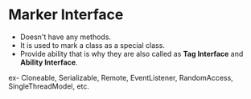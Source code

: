 # Marker Interface

- Doesn't have any methods.
- It is used to mark a class as a special class.
- Provide ability that is why they are also called as **Tag Interface** and **Ability Interface**.

ex- Cloneable, Serializable, Remote, EventListener, RandomAccess, SingleThreadModel, etc.